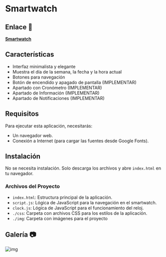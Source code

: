 #  Smartwatch 
## Enlace 🔗

[**Smartwatch**](https://juanbautistamalina.github.io/smartwatch/)


## Características

- Interfaz minimalista y elegante
- Muestra el día de la semana, la fecha y la hora actual
- Botones para navegación
- Botón de encendido y apagado de pantalla (IMPLEMENTAR)
- Apartado con Cronómetro (IMPLEMENTAR)
- Apartado de Información (IMPLEMENTAR)
- Apartado de Notificaciones (IMPLEMENTAR)


## Requisitos

Para ejecutar esta aplicación, necesitarás:

- Un navegador web.
- Conexión a Internet (para cargar las fuentes desde Google Fonts).


## Instalación

No se necesita instalación. Solo descarga los archivos y abre `index.html` en tu navegador.

### Archivos del Proyecto

- `index.html`: Estructura principal de la aplicación. 
- `script.js`: Lógica de JavaScript para la navegación en el smartwatch.
- `clock.js`: Lógica de JavaScript para el funcionamiento del reloj.
- `./css`: Carpeta con archivos CSS para los estilos de la aplicación.
- `./img`: Carpeta con imágenes para el proyecto


## Galería 📷
![img](https://github.com/user-attachments/assets/59cc0b96-ab9c-41ec-bbc2-028a726c05f8)
